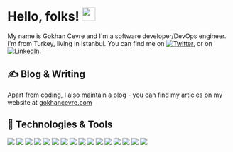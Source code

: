 # Hello, folks! <img src="https://imgur.com/NTgbFrW.gif" width="30px">

My name is Gokhan Cevre and I'm a software developer/DevOps engineer. I'm from Turkey, living in Istanbul. You can find me on [![Twitter][1.2]][1],  or on 
[![LinkedIn][1.3]][3].

## &#x270d; Blog & Writing

Apart from coding, I also maintain a blog - you can find my articles on my website at [gokhancevre.com](https://gokhancevre.com/)

## 🔧 Technologies & Tools
![](https://img.shields.io/badge/OS-Linux-informational?style=flat&logo=linux&logoColor=white&color=2bbc8a)
![](https://img.shields.io/badge/OS-Linux%20Mint-informational?style=flat&logo=linux-mint&logoColor=white&color=2bbc8a)
![](https://img.shields.io/badge/Server-Nginx-informational?style=flat&logo=nginx&logoColor=white&color=2bbc8a)
![](https://img.shields.io/badge/Server-Apache-informational?style=flat&logo=apache&logoColor=white&color=2bbc8a)
![](https://img.shields.io/badge/Editor-Visual%20Code-informational?style=flat&logo=visual-studio-code&logoColor=white&color=2bbc8a)
![](https://img.shields.io/badge/Code-PHP-informational?style=flat&logo=php&logoColor=white&color=2bbc8a)
![](https://img.shields.io/badge/Code-NodeJS-informational?style=flat&logo=node.js&logoColor=white&color=2bbc8a)
![](https://img.shields.io/badge/Code-React-informational?style=flat&logo=react&logoColor=white&color=2bbc8a)
![](https://img.shields.io/badge/Code-Golang-informational?style=flat&logo=go&logoColor=white&color=2bbc8a)
![](https://img.shields.io/badge/Database-MySql-informational?style=flat&logo=mysql&logoColor=white&color=2bbc8a)
![](https://img.shields.io/badge/Framework-Laravel-informational?style=flat&logo=laravel&logoColor=white&color=2bbc8a)
![](https://img.shields.io/badge/Framework-Codeigniter-informational?style=flat&logo=codeigniter&logoColor=white&color=2bbc8a)
![](https://img.shields.io/badge/Framework-Electron-informational?style=flat&logo=electron&logoColor=white&color=2bbc8a)
![](https://img.shields.io/badge/Shell-Bash-informational?style=flat&logo=gnu-bash&logoColor=white&color=2bbc8a)
![](https://img.shields.io/badge/Tools-Docker-informational?style=flat&logo=docker&logoColor=white&color=2bbc8a)
![](https://img.shields.io/badge/Tools-Kubernetes-informational?style=flat&logo=kubernetes&logoColor=white&color=2bbc8a)

[1.1]: http://i.imgur.com/tXSoThF.png

[1.2]: http://i.imgur.com/wWzX9uB.png
[1.3]: https://i.imgur.com/28sUNgh.png

[1]: https://twitter.com/gokhancevre
[2]: https://github.com/gokhancevre
[3]: https://www.linkedin.com/in/gokhancevre/
